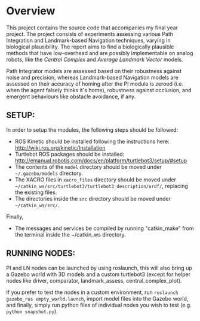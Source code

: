 # Overview
This project contains the source code that accompanies my final year project. The project consists of experiments assessing various Path Integration and Landmark-based Navigation techniques, varying in biological plausibility. The report aims to find a biologically plausible methods that have low-overhead and are possibly implementable on analog robots, like the _Central Complex_ and _Average Landmark Vector_ models.

Path Integrator models are assessed based on their robustness against noise and precision, whereas Landmark-based Navigation models are assessed on their accuracy of homing after the PI module is zeroed (i.e. when the agent falsely thinks it's home), robustness against occlusion, and emergent behaviours like obstacle avoidance, if any.

## SETUP:

In order to setup the modules, the following steps should be followed:

* ROS Kinetic should be installed following the instructions here: http://wiki.ros.org/kinetic/Installation
* Turtlebot ROS packages should be installed: http://emanual.robotis.com/docs/en/platform/turtlebot3/setup/#setup
* The contents of the `model` directory should be moved under `~/.gazebo/models` directory.
* The XACRO files in `xacro_files` directory should be moved under `~/catkin_ws/src/turtlebot3/turtlebot3_description/urdf/`, replacing the existing files.
* The directories inside the `src` directory should be moved under `~/catkin_ws/src/`.

Finally,
* The messages and services be compiled by running "catkin_make" from the terminal inside the ~/catkin_ws directory.

## RUNNING NODES:

PI and LN nodes can be launched by using roslaunch, this will also bring up a Gazebo world with 3D models and a custom turtlebot3 (except for helper nodes like driver, comparator, landmark_assess, central_complex_plot). 

If you prefer to test the nodes in a custom environment, run `roslaunch gazebo_ros empty_world.launch`, import model files into the Gazebo world, and finally, simply run python files of individual nodes you wish to test (e.g. `python snapshot.py`).


